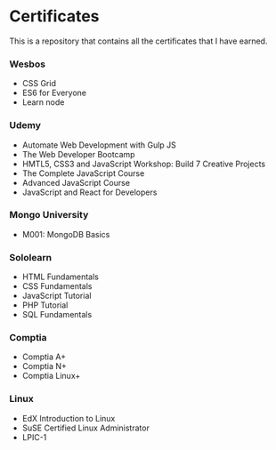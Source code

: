 # Certificates

This is a repository that contains all the certificates that I have earned.

### Wesbos

* CSS Grid
* ES6 for Everyone
* Learn node

### Udemy

* Automate Web Development with Gulp JS
* The Web Developer Bootcamp
* HMTL5, CSS3 and JavaScript Workshop: Build 7 Creative Projects
* The Complete JavaScript Course
* Advanced JavaScript Course
* JavaScript and React for Developers

### Mongo University

* M001: MongoDB Basics

### Sololearn

* HTML Fundamentals
* CSS Fundamentals
* JavaScript Tutorial
* PHP Tutorial
* SQL Fundamentals

### Comptia

* Comptia A+
* Comptia N+
* Comptia Linux+

### Linux

* EdX Introduction to Linux
* SuSE Certified Linux Administrator
* LPIC-1

